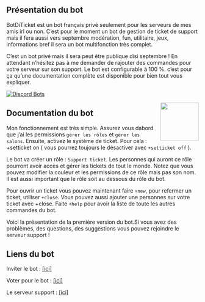 ## Présentation du bot

BotDiTicket est un bot français privé seulement pour les serveurs de mes amis irl ou non. C’est pour le moment un bot de gestion de ticket de support mais il fera aussi vers septembre modération, fun, utilitaire, jeux, informations bref il sera un bot multifonction très complet.

C’est un bot privé mais il sera peut être publique disi septembre ! En attendant n’hésitez pas à me demander de rajouter des commandes pour votre serveur sur son support. Le bot est configurable à 100 %. c’est pour ça qu’une documentation complète est disponible pour bien tout vous expliquer.

[![Discord Bots](https://discordbots.org/api/widget/566567378327044106.svg)](https://discordbots.org/bot/566567378327044106) 

<img align="right" width="100" height="100" src="http://www.fillmurray.com/100/100">

## Documentation du bot

Mon fonctionnement est très simple.
Assurez vous dabord que j’ai les permissions `gérer les rôles` et `gérer les salons`.
Ensuite, activez  le système de ticket. Pour cela : +setticket on ( vous pourrez toujours le désactiver avec `+setticket off` ).

Le bot va créer un rôle : `Support ticket`. Les personnes qui auront ce rôle pourront avoir accès et gérer les tickets de tout le monde. Notez que vous pouvez modifier la couleur et les permissions de ce rôle mais pas son nom. Il est aussi important que le rôle soit au dessous du rôle du bot.

Pour ouvrir un ticket vous pouvez maintenant faire `+new`, pour refermer un ticket, utiliser `+close`. Vous pouvez aussi ajouter une personnes sur votre ticket avec +close. Faite `+help` pour avoir la liste de toute les autres commandes du bot.

Voici la présentation de la première version du bot.Si vous avez des problèmes, des questions, des suggestions vous pouvez rejoindre le serveur support !

## Liens du bot

Inviter le bot : [[ici]](https://discordapp.com/api/oauth2/authorize?client_id=566567378327044106&permissions=8&scope=bot)

Voter pour le bot : [[ici]](https://discordbots.org/bot/566567378327044106/vote)

Le serveur support : [[ici]](https://discord.gg/3y7u9Dc)
